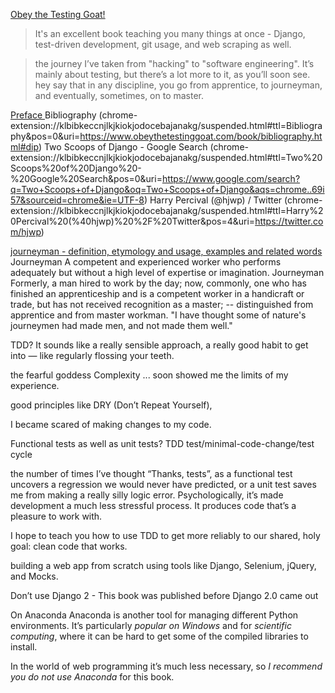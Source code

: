 
[Obey the Testing Goat! ](https://www.obeythetestinggoat.com/)
>It's an excellent book teaching you many things at once - Django, test-driven development, git usage, and web scraping as well. 

> the journey I’ve taken from "hacking" to "software engineering". It’s mainly about testing, but there’s a lot more to it, as you’ll soon see.
>hey say that in any discipline, you go from apprentice, to journeyman, and eventually, sometimes, on to master. 


[Preface ](https://www.obeythetestinggoat.com/book/preface.html)
    Bibliography (chrome-extension://klbibkeccnjlkjkiokjodocebajanakg/suspended.html#ttl=Bibliography&pos=0&uri=https://www.obeythetestinggoat.com/book/bibliography.html#dip)
    Two Scoops of Django - Google Search (chrome-extension://klbibkeccnjlkjkiokjodocebajanakg/suspended.html#ttl=Two%20Scoops%20of%20Django%20-%20Google%20Search&pos=0&uri=https://www.google.com/search?q=Two+Scoops+of+Django&oq=Two+Scoops+of+Django&aqs=chrome..69i57&sourceid=chrome&ie=UTF-8)
    Harry Percival (@hjwp) / Twitter (chrome-extension://klbibkeccnjlkjkiokjodocebajanakg/suspended.html#ttl=Harry%20Percival%20(%40hjwp)%20%2F%20Twitter&pos=4&uri=https://twitter.com/hjwp)


[journeyman - definition, etymology and usage, examples and related words ](http://www.finedictionary.com/journeyman.html)
Journeyman A competent and experienced worker who performs adequately but without a high level of expertise or imagination.
Journeyman Formerly, a man hired to work by the day; now, commonly, one who has finished an apprenticeship and is a competent worker in a handicraft or trade, but has not received recognition as a master; -- distinguished from apprentice and from master workman.
"I have thought some of nature's journeymen had made men, and not made them well."

TDD? It sounds like a really sensible approach, a really good habit to get into — ​like regularly flossing your teeth.

the fearful goddess Complexity ... soon showed me the limits of my experience.

good principles like DRY (Don’t Repeat Yourself),

I became scared of making changes to my code.

Functional tests as well as unit tests?
TDD test/minimal-code-change/test cycle

the number of times I’ve thought “Thanks, tests”, as a functional test uncovers a regression we would never have predicted, or a unit test saves me from making a really silly logic error. Psychologically, it’s made development a much less stressful process. It produces code that’s a pleasure to work with.

I hope to teach you how to use TDD to get more reliably to our shared, holy goal: clean code that works.

building a web app from scratch using tools like Django, Selenium, jQuery, and Mocks.

Don’t use Django 2 - This book was published before Django 2.0 came out


On Anaconda
Anaconda is another tool for managing different Python environments. It’s particularly *popular on Windows* and for *scientific computing*, where it can be hard to get some of the compiled libraries to install.

In the world of web programming it’s much less necessary, so *I recommend you do not use Anaconda* for this book.
